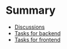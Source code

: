 # Summary

- [Discussions](./discussions.md)
- [Tasks for backend](./backend-tasks.md)
- [Tasks for frontend](./frontend-tasks.md)
